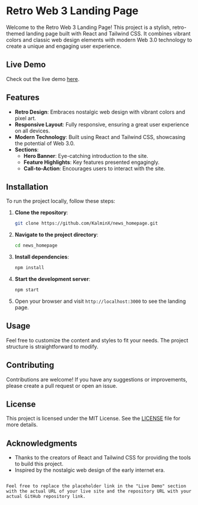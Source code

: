 # Retro Web 3 Landing Page

Welcome to the Retro Web 3 Landing Page! This project is a stylish, retro-themed landing page built with React and Tailwind CSS. It combines vibrant colors and classic web design elements with modern Web 3.0 technology to create a unique and engaging user experience.

## Live Demo

Check out the live demo [here](https://kalmin-news-landing.netlify.app/).

## Features

- **Retro Design**: Embraces nostalgic web design with vibrant colors and pixel art.
- **Responsive Layout**: Fully responsive, ensuring a great user experience on all devices.
- **Modern Technology**: Built using React and Tailwind CSS, showcasing the potential of Web 3.0.
- **Sections**:
  - **Hero Banner**: Eye-catching introduction to the site.
  - **Feature Highlights**: Key features presented engagingly.
  - **Call-to-Action**: Encourages users to interact with the site.

## Installation

To run the project locally, follow these steps:

1. **Clone the repository**:
   ```sh
   git clone https://github.com/KalminX/news_homepage.git
   ```

2. **Navigate to the project directory**:
   ```sh
   cd news_homepage
   ```

3. **Install dependencies**:
   ```sh
   npm install
   ```

4. **Start the development server**:
   ```sh
   npm start
   ```

5. Open your browser and visit `http://localhost:3000` to see the landing page.

## Usage

Feel free to customize the content and styles to fit your needs. The project structure is straightforward to modify.

## Contributing

Contributions are welcome! If you have any suggestions or improvements, please create a pull request or open an issue.

## License

This project is licensed under the MIT License. See the [LICENSE](LICENSE) file for more details.

## Acknowledgments

- Thanks to the creators of React and Tailwind CSS for providing the tools to build this project.
- Inspired by the nostalgic web design of the early internet era.
```

Feel free to replace the placeholder link in the "Live Demo" section with the actual URL of your live site and the repository URL with your actual GitHub repository link.
